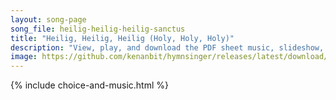 ```yaml
---
layout: song-page
song_file: heilig-heilig-heilig-sanctus
title: "Heilig, Heilig, Heilig (Holy, Holy, Holy)"
description: "View, play, and download the PDF sheet music, slideshow, and audio. Lyrics: Heilig, heilig, heilig, heilig ist der Herr!   Heilig, heilig, heilig, heilig ist nur er!  Er, der nie begonnen, or, der immer war, ewig ist und walte... german english christian 4part"
image: https://github.com/kenanbit/hymnsinger/releases/latest/download/heilig-heilig-heilig-sanctus-trad.png
---
```


{% include choice-and-music.html %}
